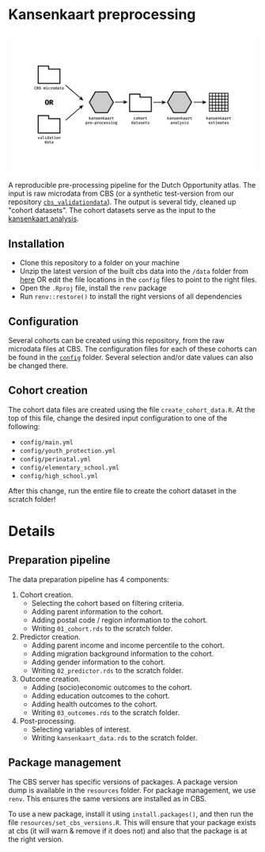 # Kansenkaart preprocessing

![pipeline.png](pipeline.png)

A reproducible pre-processing pipeline for the Dutch Opportunity atlas. The input is raw microdata from CBS (or a synthetic test-version from our repository [`cbs_validationdata`](https://github.com/sodascience/cbs_validationdata)). The output is several tidy, cleaned up "cohort datasets". The cohort datasets serve as the input to the [kansenkaart analysis](https://github.com/sodascience/kansenkaart_analysis).

## Installation
- Clone this repository to a folder on your machine
- Unzip the latest version of the built cbs data into the `/data` folder from [here](https://github.com/sodascience/cbs_validationdata/releases) OR edit the file locations in the `config` files to point to the right files.
- Open the `.Rproj` file, install the `renv` package
- Run `renv::restore()` to install the right versions of all dependencies

## Configuration
Several cohorts can be created using this repository, from the raw microdata files at CBS. The configuration files for each of these cohorts can be found in the [`config`](./config) folder. Several selection and/or date values can also be changed there.

## Cohort creation
The cohort data files are created using the file `create_cohort_data.R`. At the top of this file, change the desired input configuration to one of the following:
- `config/main.yml`
- `config/youth_protection.yml`
- `config/perinatal.yml`
- `config/elementary_school.yml`
- `config/high_school.yml`

After this change, run the entire file to create the cohort dataset in the scratch folder!


# Details

## Preparation pipeline
The data preparation pipeline has 4 components:

1. Cohort creation. 
    - Selecting the cohort based on filtering criteria. 
    - Adding parent information to the cohort.
    - Adding postal code / region information to the cohort.
    - Writing `01_cohort.rds` to the scratch folder.
2. Predictor creation.
    - Adding parent income and income percentile to the cohort.
    - Adding migration background information to the cohort.
    - Adding gender information to the cohort.
    - Writing `02_predictor.rds` to the scratch folder.
3. Outcome creation.
    - Adding (socio)economic outcomes to the cohort.
    - Adding education outcomes to the cohort.
    - Adding health outcomes to the cohort.
    - Writing `03_outcomes.rds` to the scratch folder.
4. Post-processing.
    - Selecting variables of interest.
    - Writing `kansenkaart_data.rds` to the scratch folder.



## Package management
The CBS server has specific versions of packages. A package version dump is available in the `resources` folder. For package management, we use `renv`. This ensures the same versions are installed as in CBS.

To use a new package, install it using `install.packages()`, and then run the file `resources/set_cbs_versions.R`. This will ensure that your package exists at cbs (it will warn & remove if it does not) and also that the package is at the right version. 